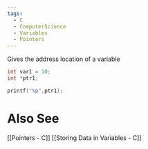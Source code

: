```yaml
---
tags:
  - C
  - ComputerScience
  - Variables
  - Pointers
---
```

Gives the address location of a variable

``` c
int var1 = 10;
int *ptr1;

printf("%p",ptr1);
```

# Also See
[[Pointers - C]]
[[Storing Data in Variables - C]]